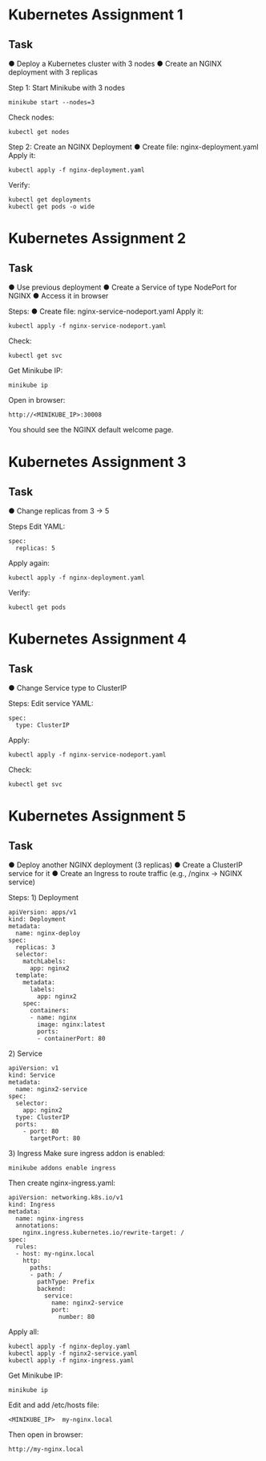 # Kubernetes Assignment 1

## Task
● Deploy a Kubernetes cluster with 3 nodes
● Create an NGINX deployment with 3 replicas

Step 1: Start Minikube with 3 nodes
```
minikube start --nodes=3
```
Check nodes:
```
kubectl get nodes
```

Step 2: Create an NGINX Deployment
● Create file: nginx-deployment.yaml
Apply it:
```
kubectl apply -f nginx-deployment.yaml
```
Verify:
```
kubectl get deployments
kubectl get pods -o wide
```
# Kubernetes Assignment 2
## Task
● Use previous deployment
● Create a Service of type NodePort for NGINX
● Access it in browser

Steps:
● Create file: nginx-service-nodeport.yaml
Apply it:
```
kubectl apply -f nginx-service-nodeport.yaml
```
Check:
```
kubectl get svc
```
Get Minikube IP:
```
minikube ip
```
Open in browser:
```
http://<MINIKUBE_IP>:30008
```
You should see the NGINX default welcome page.

# Kubernetes Assignment 3
## Task
● Change replicas from 3 → 5

Steps
Edit YAML:
```
spec:
  replicas: 5
```
Apply again:
```
kubectl apply -f nginx-deployment.yaml
```
Verify:
```
kubectl get pods
```

# Kubernetes Assignment 4
## Task
● Change Service type to ClusterIP

Steps:
Edit service YAML:
```
spec:
  type: ClusterIP
```
Apply:
```
kubectl apply -f nginx-service-nodeport.yaml
```
Check:
```
kubectl get svc
```

# Kubernetes Assignment 5
## Task
● Deploy another NGINX deployment (3 replicas)
● Create a ClusterIP service for it
● Create an Ingress to route traffic (e.g., /nginx → NGINX service)

Steps:
1️) Deployment
```
apiVersion: apps/v1
kind: Deployment
metadata:
  name: nginx-deploy
spec:
  replicas: 3
  selector:
    matchLabels:
      app: nginx2
  template:
    metadata:
      labels:
        app: nginx2
    spec:
      containers:
      - name: nginx
        image: nginx:latest
        ports:
        - containerPort: 80
```
2️) Service
```
apiVersion: v1
kind: Service
metadata:
  name: nginx2-service
spec:
  selector:
    app: nginx2
  type: ClusterIP
  ports:
    - port: 80
      targetPort: 80
```
3️) Ingress
Make sure ingress addon is enabled:
```
minikube addons enable ingress
```
Then create nginx-ingress.yaml:
```
apiVersion: networking.k8s.io/v1
kind: Ingress
metadata:
  name: nginx-ingress
  annotations:
    nginx.ingress.kubernetes.io/rewrite-target: /
spec:
  rules:
  - host: my-nginx.local
    http:
      paths:
      - path: /
        pathType: Prefix
        backend:
          service:
            name: nginx2-service
            port:
              number: 80
```
Apply all:
```
kubectl apply -f nginx-deploy.yaml
kubectl apply -f nginx2-service.yaml
kubectl apply -f nginx-ingress.yaml
```
Get Minikube IP:
```
minikube ip
```
Edit and add /etc/hosts file:
```
<MINIKUBE_IP>  my-nginx.local
```
Then open in browser:
```
http://my-nginx.local
```
